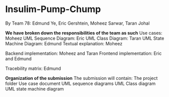 # Insulim-Pump-Chump

By Team 78:
Edmund Ye,
Eric Gershtein,
Moheez Sarwar,
Taran Johal

**We have broken down the responsibilities of the team as such**
Use cases: Moheez
UML Sequence Diagram: Eric
UML Class Diagram: Taran
UML State Machine Diagram: Edmund
Textual explanation: Moheez

Backend implementation: Moheez and Taran
Frontend implementation: Eric and Edmund

Tracebility matrix: Edmund

**Organization of the submission**
The submission will contain:
The project folder
Use case document
UML sequence diagrams
UML Class diagram
UML state machine diagram
